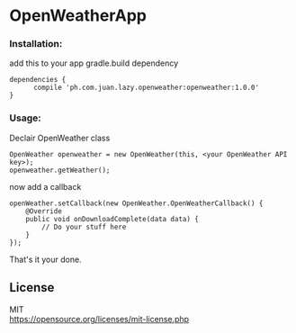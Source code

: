 # OpenWeatherApp

### Installation:

add this to your app gradle.build dependency

    dependencies {
          compile 'ph.com.juan.lazy.openweather:openweather:1.0.0'
    }

### Usage:

Declair OpenWeather class

    OpenWeather openweather = new OpenWeather(this, <your OpenWeather API key>);
    openweather.getWeather();
    
now add a callback

    openWeather.setCallback(new OpenWeather.OpenWeatherCallback() {
        @Override
        public void onDownloadComplete(data data) {
            // Do your stuff here
        }
    });
    
That's it your done.
    
## License
MIT<br>
https://opensource.org/licenses/mit-license.php
